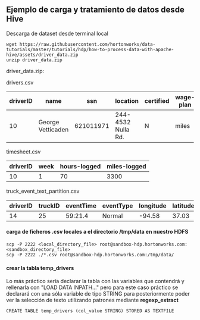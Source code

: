 ## Ejemplo de carga y tratamiento de datos desde Hive

Descarga de dataset desde terminal local
```
wget https://raw.githubusercontent.com/hortonworks/data-tutorials/master/tutorials/hdp/how-to-process-data-with-apache-hive/assets/driver_data.zip
unzip driver_data.zip
```
driver_data.zip: 

drivers.csv 

driverID | name | ssn | location | certified | wage-plan 
-|-|-|-|-|-
10 | George Vetticaden | 621011971 | 244-4532 Nulla Rd. | N | miles



timesheet.csv  

driverID | week | hours-logged | miles-logged
-|-|-|-
10 | 1 | 70 | 3300  

truck_event_text_partition.csv  

driverID | truckID | eventTime | eventType | longitude | latitude | eventKey | correlationID | driverName | routeID | routeName | eventDate
-|-|-|-|-|-|-|-|-|-|-|-
14 | 25 | 59:21.4 | Normal | -94.58 | 37.03 | 14 | 25 | 9223370572464814373 | 3.66E+18 | Adis Cesir | 160405074 | Joplin to Kansas City Route 2 | 2016-05-27-22


#### carga de ficheros .csv locales a el directorio /tmp/data en nuestro HDFS
```
scp -P 2222 <local_directory_file> root@sandbox-hdp.hortonworks.com:<sandbox_directory_file>  
scp -P 2222 ./*.csv root@sandbox-hdp.hortonworks.com:/tmp/data/
```

#### crear la tabla temp_drivers  

Lo más práctico sería declarar la tabla con las variables que contendrá y rellenarla con "LOAD DATA INPATH..." pero para este caso práctico se declarará con una sóla variable de tipo STRING para posteriormente poder ver la selección de texto utilizando patrones mediante **regexp_extract**  
```
CREATE TABLE temp_drivers (col_value STRING) STORED AS TEXTFILE
```







